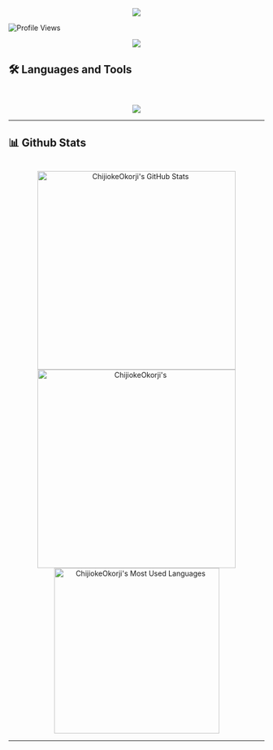 <p align="center">
  <img src="https://capsule-render.vercel.app/api?animation=fadeIn&type=waving&color=gradient&height=100"/>
</p>

![Profile Views](https://visitor-badge.laobi.icu/badge?page_id=lucassmaragdiou.lucassmaragdiou&title=Profile%20Views&color=0e75b6&style=flat-square)

<p align="center">
  <img src="https://github.com/lucassmaragdiou/lucassmaragdiou/blob/main/my-animation.gif?raw=true" />
</p>


## 🛠️ Languages and Tools

<br>

<p align="center">
  <img src="https://skillicons.dev/icons?i=python," />
</p>

<hr>

## 📊 Github Stats

<br>

<div align=center>
  <img width=390 src="https://github-readme-stats.vercel.app/api?username=lucassmaragdiou&theme=transparent&count_private=true&show_icons=true&rank_icon=github&locale=en" alt="ChijiokeOkorji's GitHub Stats" />
  <img width=390 src="https://github-readme-streak-stats.herokuapp.com/?user=lucassmaragdiou&theme=transparent&count_private=true&border_radius=10&locale=en" alt="ChijiokeOkorji's" />
  <img width=325 src="https://github-readme-stats.vercel.app/api/top-langs?username=lucassmaragdiou&theme=transparent&layout=donut&hide=css&langs_count=8&border_radius=10&show_icons=true&locale=en" alt="ChijiokeOkorji's Most Used Languages" />
</div>

<hr>

